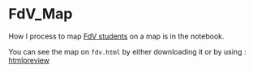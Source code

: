 # FdV_Map

How I process to map [FdV students](http://cri-paris.org/doctoral-school-fdv/) on a map is in the notebook.

You can see the map on `fdv.html` by either downloading it or by using : [htmlpreview](http://htmlpreview.github.io/)
